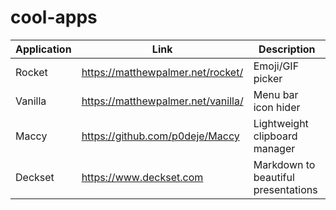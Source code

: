 # cool-apps

| Application |     Link    | Description   |
| ----------- | ----------- | ------------- |
| Rocket | https://matthewpalmer.net/rocket/ | Emoji/GIF picker |
| Vanilla | https://matthewpalmer.net/vanilla/ | Menu bar icon hider |
| Maccy | https://github.com/p0deje/Maccy | Lightweight clipboard manager |
| Deckset | https://www.deckset.com | Markdown to beautiful presentations |
